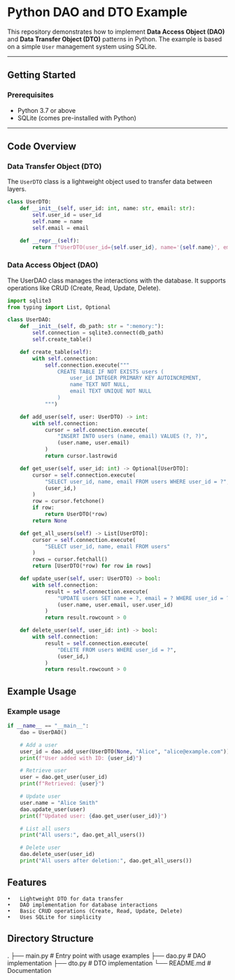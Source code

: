 
# Python DAO and DTO Example

This repository demonstrates how to implement **Data Access Object (DAO)** and **Data Transfer Object (DTO)** patterns in Python. The example is based on a simple `User` management system using SQLite.

---

## Getting Started

### Prerequisites
- Python 3.7 or above
- SQLite (comes pre-installed with Python)

---

## Code Overview

### Data Transfer Object (DTO)

The `UserDTO` class is a lightweight object used to transfer data between layers.

```python
class UserDTO:
    def __init__(self, user_id: int, name: str, email: str):
        self.user_id = user_id
        self.name = name
        self.email = email

    def __repr__(self):
        return f"UserDTO(user_id={self.user_id}, name='{self.name}', email='{self.email}')"
```

### Data Access Object (DAO)

The UserDAO class manages the interactions with the database. It supports operations like CRUD (Create, Read, Update, Delete).

```python
import sqlite3
from typing import List, Optional

class UserDAO:
    def __init__(self, db_path: str = ":memory:"):
        self.connection = sqlite3.connect(db_path)
        self.create_table()

    def create_table(self):
        with self.connection:
            self.connection.execute("""
                CREATE TABLE IF NOT EXISTS users (
                    user_id INTEGER PRIMARY KEY AUTOINCREMENT,
                    name TEXT NOT NULL,
                    email TEXT UNIQUE NOT NULL
                )
            """)

    def add_user(self, user: UserDTO) -> int:
        with self.connection:
            cursor = self.connection.execute(
                "INSERT INTO users (name, email) VALUES (?, ?)",
                (user.name, user.email)
            )
            return cursor.lastrowid

    def get_user(self, user_id: int) -> Optional[UserDTO]:
        cursor = self.connection.execute(
            "SELECT user_id, name, email FROM users WHERE user_id = ?",
            (user_id,)
        )
        row = cursor.fetchone()
        if row:
            return UserDTO(*row)
        return None

    def get_all_users(self) -> List[UserDTO]:
        cursor = self.connection.execute(
            "SELECT user_id, name, email FROM users"
        )
        rows = cursor.fetchall()
        return [UserDTO(*row) for row in rows]

    def update_user(self, user: UserDTO) -> bool:
        with self.connection:
            result = self.connection.execute(
                "UPDATE users SET name = ?, email = ? WHERE user_id = ?",
                (user.name, user.email, user.user_id)
            )
            return result.rowcount > 0

    def delete_user(self, user_id: int) -> bool:
        with self.connection:
            result = self.connection.execute(
                "DELETE FROM users WHERE user_id = ?",
                (user_id,)
            )
            return result.rowcount > 0
```

## Example Usage

### Example usage
```python
if __name__ == "__main__":
    dao = UserDAO()

    # Add a user
    user_id = dao.add_user(UserDTO(None, "Alice", "alice@example.com"))
    print(f"User added with ID: {user_id}")

    # Retrieve user
    user = dao.get_user(user_id)
    print(f"Retrieved: {user}")

    # Update user
    user.name = "Alice Smith"
    dao.update_user(user)
    print(f"Updated user: {dao.get_user(user_id)}")

    # List all users
    print("All users:", dao.get_all_users())

    # Delete user
    dao.delete_user(user_id)
    print("All users after deletion:", dao.get_all_users())
```
## Features
	•	Lightweight DTO for data transfer
	•	DAO implementation for database interactions
	•	Basic CRUD operations (Create, Read, Update, Delete)
	•	Uses SQLite for simplicity

## Directory Structure

.
├── main.py        # Entry point with usage examples
├── dao.py         # DAO implementation
├── dto.py         # DTO implementation
└── README.md      # Documentation
